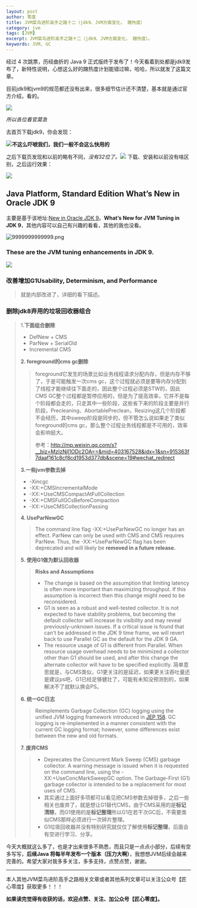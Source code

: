 ```yaml
---
layout: post 
author: 零度
title: JVM菜鸟进阶高手之路十二（jdk9、JVM方面变化， 蹭热度）
category: jvm
tags: [JVM]
excerpt: JVM菜鸟进阶高手之路十二（jdk9、JVM方面变化， 蹭热度）。
keywords: JVM, GC
---
```


经过 4 次跳票，历经曲折的 Java 9 正式版终于发布了！今天看着到处都是jdk9发布了，新特性说明，心想这么好的蹭热度计划能错过嘛，哈哈，所以就发了这篇文章。

目前jdk9和jvm9的规范都还没有出来，很多细节估计还不清楚，基本就是通过官方介绍，看的。

![](http://upload-images.jianshu.io/upload_images/7849276-c38cc28195fb4d53.png?imageMogr2/auto-orient/strip%7CimageView2/2/w/1240)

*所以各位看官莫急*

去首页下载jdk9，你会发现：

![](http://upload-images.jianshu.io/upload_images/7849276-63b22ef3caff18b2.png?imageMogr2/auto-orient/strip%7CimageView2/2/w/1240)**不这么吓唬我们，我们一般不会这么快用的**

之后下载页发现和以前的略有不同，*没有32位了。*![](http://upload-images.jianshu.io/upload_images/7849276-bedd73bdeb6082ec.png?imageMogr2/auto-orient/strip%7CimageView2/2/w/1240)
下载、安装和以前没有啥区别，之后运行效果：

![](http://upload-images.jianshu.io/upload_images/7849276-e491bcd0ab5803c7.png?imageMogr2/auto-orient/strip%7CimageView2/2/w/1240)

##  Java Platform, Standard Edition What’s New in Oracle JDK 9


主要是基于该地址:[New in Oracle JDK 9](http://docs.oracle.com/javase/9/whatsnew/toc.htm#JSNEW-GUID-C23AFD78-C777-460B-8ACE-58BE5EA681F6)。**What’s New for JVM Tuning in JDK 9**，其他内容可以自己有兴趣的看看，其他的我也没看。


![9999999999999.png](http://upload-images.jianshu.io/upload_images/7849276-6541f60e81833eda.png?imageMogr2/auto-orient/strip%7CimageView2/2/w/1240)


### These are the JVM tuning enhancements in JDK 9.


![](http://upload-images.jianshu.io/upload_images/7849276-9bacfaf91b2e1780.png?imageMogr2/auto-orient/strip%7CimageView2/2/w/1240)
### 改善增加G1Usability, Determinism, and Performance
 > 就是内部改进了，详细的看下描述。

###  删除jdk8弃用的垃圾回收器组合
>1.**下面组合删除**
>- DefNew + CMS 
>- ParNew + SerialOld
>- Incremental CMS
>
>**2. foreground的cms gc删除**
>>foreground它发生的场景比如业务线程请求分配内存，但是内存不够了，于是可能触发一次cms gc，这个过程就必须是要等内存分配到了线程才能继续往下面走的，因此整个过程必须是STW的，因此CMS GC整个过程都是暂停应用的，但是为了提高效率，它并不是每个阶段都会走的，只走其中一些阶段，这些省下来的阶段主要是并行阶段，Precleaning、AbortablePreclean，Resizing这几个阶段都不会经历，其中sweep阶段是同步的，但不管怎么说如果走了类似foreground的cms gc，那么整个过程业务线程都是不可用的，效率会影响挺大。
>>
>>参考：http://mp.weixin.qq.com/s?__biz=MzIzNjI1ODc2OA==&mid=403167528&idx=1&sn=915363f7daaf161c8cf8cd1953d377db&scene=19#wechat_redirect
>
>**3.一些jvm参数去掉**
>- -Xincgc
>- -XX:+CMSIncrementalMode
>- -XX:+UseCMSCompactAtFullCollection
>- -XX:+CMSFullGCsBeforeCompaction
>- -XX:+UseCMSCollectionPassing
>
>**4. UseParNewGC**
>>The command line flag -XX:+UseParNewGC no longer has an effect. ParNew can only be used with CMS and CMS requires ParNew. Thus, the -XX:+UseParNewGC flag has been deprecated and will likely be **removed in a future release.**
>
>**5. 使用G1做为默认回收器**
>>**Risks and Assumptions**
>>- The change is based on the assumption that limiting latency is often more important than maximizing throughput. If this assumption is incorrect then this change might need to be reconsidered.
>>- G1 is seen as a robust and well-tested collector. It is not expected to have stability problems, but becoming the default collector will increase its visibility and may reveal previously-unknown issues. If a critical issue is found that can't be addressed in the JDK 9 time frame, we will revert back to use Parallel GC as the default for the JDK 9 GA.
>>- The resource usage of G1 is different from Parallel. When resource usage overhead needs to be minimized a collector other than G1 should be used, and after this change the alternate collector will have to be specified explicitly.
>>简单意思就是，与CMS类似，G1更关注的是延迟，如果更关注吞吐量还是建议ps吧，G1已经足够健壮了，可能有未知没预测到的，如果解决不了就默认换会PS。
>
>**6. 统一GC日志**
>>Reimplements Garbage Collection (GC) logging using the unified JVM logging framework introduced in [JEP 158](http://openjdk.java.net/jeps/158). GC logging is re-implemented in a manner consistent with the current GC logging format; however, some differences exist between the new and old formats.
>
>**7. 废弃CMS**
>>- Deprecates the Concurrent Mark Sweep (CMS) garbage collector. A warning message is issued when it is requested on the command line, using the -XX:+UseConcMarkSweepGC option. The Garbage-First (G1) garbage collector is intended to be a replacement for most uses of CMS.
>>- 其实通过上面好多项都可以看见把CMS参数去掉很多，之后一些相关也废弃了，就是想让G1替代CMS，由于CMS采用的是**标记清除**，而G1使用的是**标记整理**所以G1在若干次GC后，不需要类似CMS那样必须进行一次碎片整理。
>>- G1垃圾回收器并没有特别研究就仅仅了解使用**标记整理**，后面会有空进行学习、分享。



今天大概就这么多了，也是才出来很多不熟悉，而且只是一点点小部分，后续有空多写写，**后续Java 将每半年发布一个版本（压力大啊）**，我想想JVM后续会越来完善的。希望大家对我多多关注，多多支持，点赞点赞，谢谢。

-------------------

本人其他JVM菜鸟进阶高手之路相关文章或者其他系列文章可以关注公众号【匠心零度】获取更多！！！

**如果读完觉得有收获的话，欢迎点赞、关注、加公众号【匠心零度】。**